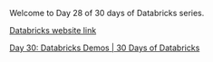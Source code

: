 Welcome to Day 28 of 30 days of Databricks series.

[Databricks website link](https://www.databricks.com/)    

[Day 30: Databricks Demos | 30 Days of Databricks](https://youtu.be/fQblk9hsH-8)